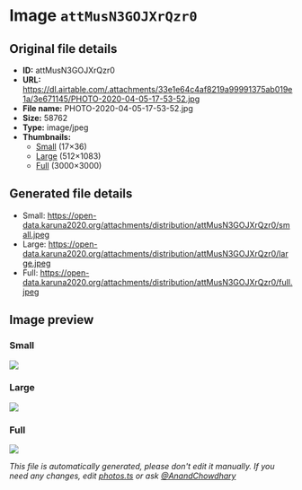 # Image `attMusN3GOJXrQzr0`

## Original file details

- **ID:** attMusN3GOJXrQzr0
- **URL:** https://dl.airtable.com/.attachments/33e1e64c4af8219a99991375ab019e1a/3e671145/PHOTO-2020-04-05-17-53-52.jpg
- **File name:** PHOTO-2020-04-05-17-53-52.jpg
- **Size:** 58762
- **Type:** image/jpeg
- **Thumbnails:**
  - [Small](https://dl.airtable.com/.attachmentThumbnails/1d5bbd47b4b7fbdc2eca108f9d2a7775/7a407d31) (17×36)
  - [Large](https://dl.airtable.com/.attachmentThumbnails/f54d24f3f61bd2884d9ccacab4ec1636/51d8caa4) (512×1083)
  - [Full](https://dl.airtable.com/.attachmentThumbnails/d8f41b905241f34ab2bb510078ee1cef/27a4c3a4) (3000×3000)

## Generated file details

- Small: https://open-data.karuna2020.org/attachments/distribution/attMusN3GOJXrQzr0/small.jpeg
- Large: https://open-data.karuna2020.org/attachments/distribution/attMusN3GOJXrQzr0/large.jpeg
- Full: https://open-data.karuna2020.org/attachments/distribution/attMusN3GOJXrQzr0/full.jpeg

## Image preview

### Small

![](https://open-data.karuna2020.org/attachments/distribution/attMusN3GOJXrQzr0/small.jpeg)

### Large

![](https://open-data.karuna2020.org/attachments/distribution/attMusN3GOJXrQzr0/large.jpeg)

### Full

![](https://open-data.karuna2020.org/attachments/distribution/attMusN3GOJXrQzr0/full.jpeg)

_This file is automatically generated, please don't edit it manually. If you need any changes, edit [photos.ts](/photos.ts) or ask [@AnandChowdhary](https://github.com/AnandChowdhary)_

